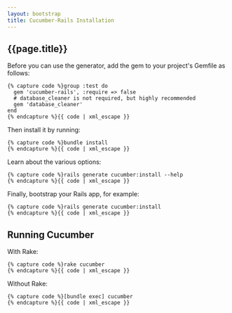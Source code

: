 ```yaml
---
layout: bootstrap
title: Cucumber-Rails Installation
---
```

## {{page.title}}

Before you can use the generator, add the gem to your project's Gemfile as follows:

<pre class="sh_ruby"><code>{% capture code %}group :test do
  gem 'cucumber-rails', :require => false
  # database_cleaner is not required, but highly recommended
  gem 'database_cleaner'
end
{% endcapture %}{{ code | xml_escape }}</code></pre>

Then install it by running:

<pre class="sh_sh"><code>{% capture code %}bundle install
{% endcapture %}{{ code | xml_escape }}</code></pre>

Learn about the various options:

<pre class="sh_sh"><code>{% capture code %}rails generate cucumber:install --help
{% endcapture %}{{ code | xml_escape }}</code></pre>

Finally, bootstrap your Rails app, for example:

<pre class="sh_sh"><code>{% capture code %}rails generate cucumber:install
{% endcapture %}{{ code | xml_escape }}</code></pre>

## Running Cucumber

With Rake:

<pre class="sh_sh"><code>{% capture code %}rake cucumber
{% endcapture %}{{ code | xml_escape }}</code></pre>

Without Rake:

<pre class="sh_sh"><code>{% capture code %}[bundle exec] cucumber
{% endcapture %}{{ code | xml_escape }}</code></pre>
